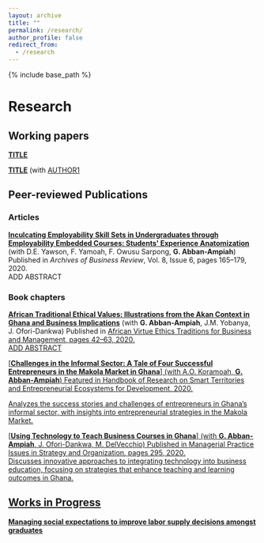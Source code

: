 ```yaml
---
layout: archive
title: ""
permalink: /research/
author_profile: false
redirect_from:
  - /research
---
```


{% include base_path %}

# Research

## Working papers

[**TITLE**](/files/paper1.pdf) <br/> 

[**TITLE**](/files/paper2.pdf) (with [AUTHOR1](URL1) <br/> 

## Peer-reviewed Publications

### Articles
[**Inculcating Employability Skill Sets in Undergraduates through Employability Embedded Courses: Students' Experience Anatomization**](/files/paper.pdf) (with D.E. Yawson, F. Yamoah, F. Owusu Sarpong, **G. Abban-Ampiah**)
Published in *Archives of Business Review*, Vol. 8, Issue 6, pages 165–179, 2020.  
ADD ABSTRACT

### Book chapters

[**African Traditional Ethical Values: Illustrations from the Akan Context in Ghana and Business Implications**](/files/ppaper1.pdf) (with **G. Abban-Ampiah**, J.M. Yobanya, J. Ofori-Dankwa)
Published in <u> African Virtue Ethics Traditions for Business and Management<u/>, pages 42–63, 2020.  
ADD ABSTRACT

[**Challenges in the Informal Sector: A Tale of Four Successful Entrepreneurs in the Makola Market in Ghana**] (with A.O. Koramoah, **G. Abban-Ampiah**) 
Featured in <u>Handbook of Research on Smart Territories and Entrepreneurial Ecosystems for Development<u/>, 2020. 

Analyzes the success stories and challenges of entrepreneurs in Ghana’s informal sector, with insights into entrepreneurial strategies in the Makola Market.

[**Using Technology to Teach Business Courses in Ghana**] (with **G. Abban-Ampiah**, J. Ofori-Dankwa, M. DelVecchio) 
Published in <u>Managerial Practice Issues in Strategy and Organization<u/>, pages 295, 2020.  
Discusses innovative approaches to integrating technology into business education, focusing on strategies that enhance teaching and learning outcomes in Ghana.

## Works in Progress

**Managing social expectations to improve labor supply decisions amongst graduates** 

